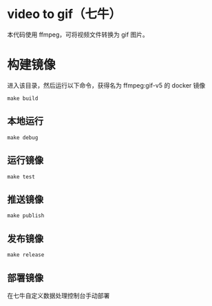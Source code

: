 # video to gif（七牛）

本代码使用 ffmpeg，可将视频文件转换为 gif  图片。

# 构建镜像

进入该目录，然后运行以下命令，获得名为 ffmpeg:gif-v5 的 docker 镜像

```
make build
```

## 本地运行

```
make debug
```

## 运行镜像

```
make test
```

## 推送镜像

```
make publish
```

## 发布镜像

```
make release
```

## 部署镜像

在七牛自定义数据处理控制台手动部署